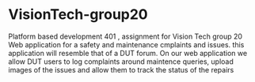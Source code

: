 # VisionTech-group20
Platform based development 401 , assignment for Vision Tech group 20
Web application for a safety and maintenance cmplaints and issues.
this application will resemble that of a DUT forum. 
On our web application we allow DUT users to log complaints around maintence queries, upload images of the issues and allow them to track the status of the repairs

